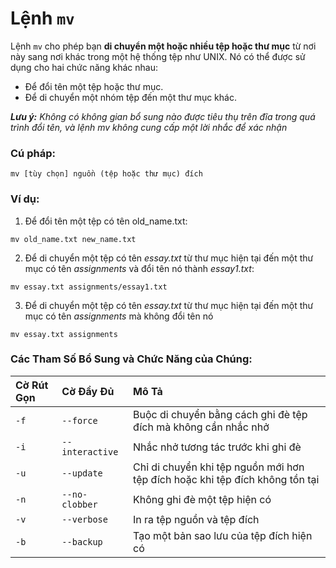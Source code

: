 # Lệnh `mv`

Lệnh `mv` cho phép bạn **di chuyển một hoặc nhiều tệp hoặc thư mục** từ nơi này sang nơi khác trong một hệ thống tệp như UNIX.
Nó có thể được sử dụng cho hai chức năng khác nhau:

-   Để đổi tên một tệp hoặc thư mục.
-   Để di chuyển một nhóm tệp đến một thư mục khác.

_**Lưu ý:** Không có không gian bổ sung nào được tiêu thụ trên đĩa trong quá trình đổi tên, và lệnh mv không cung cấp một lời nhắc để xác nhận_

### Cú pháp:

```[linux]
mv [tùy chọn] nguồn (tệp hoặc thư mục) đích
```

### Ví dụ:

1. Để đổi tên một tệp có tên old_name.txt:

```[linux]
mv old_name.txt new_name.txt
```

2. Để di chuyển một tệp có tên _essay.txt_ từ thư mục hiện tại đến một thư mục có tên _assignments_ và đổi tên nó thành _essay1.txt_:

```[linux]
mv essay.txt assignments/essay1.txt
```

3. Để di chuyển một tệp có tên _essay.txt_ từ thư mục hiện tại đến một thư mục có tên _assignments_ mà không đổi tên nó

```[linux]
mv essay.txt assignments
```

### Các Tham Số Bổ Sung và Chức Năng của Chúng:

| **Cờ Rút Gọn** | **Cờ Đầy Đủ**   | **Mô Tả**                                                                                           |
| :------------- | :-------------- | :-------------------------------------------------------------------------------------------------------- |
| `-f`           | `--force`       | Buộc di chuyển bằng cách ghi đè tệp đích mà không cần nhắc nhở                                                 |
| `-i`           | `--interactive` | Nhắc nhở tương tác trước khi ghi đè                                                                       |
| `-u`           | `--update`      | Chỉ di chuyển khi tệp nguồn mới hơn tệp đích hoặc khi tệp đích không tồn tại |
| `-n`           | `--no-clobber`  | Không ghi đè một tệp hiện có                                                                         |
| `-v`           | `--verbose`     | In ra tệp nguồn và tệp đích                                                                        |
| `-b`           | `--backup`      | Tạo một bản sao lưu của tệp đích hiện có                                                              |

````

````

````